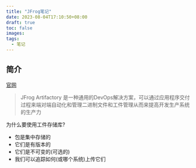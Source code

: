 ```yaml
---
title: "JFrog笔记"
date: 2023-08-04T17:10:50+08:00
draft: true
toc: false
images:
tags:
  - 笔记
---
```


## 简介

[官网](https://jfrog.com/help/r/jfrog-artifactory-documentation/package-management)

> JFrog Artifactory 是一种通用的DevOps解决方案，可以通过应用程序交付过程来端对端自动化和管理二进制文件和工件管理从而来提高开发生产系统的生产力

为什么要使用工件存储库?  

* 包是集中存储的
* 它们是有版本的
* 它们是不可变的(可选的)
* 我们可以追踪如何(或哪个系统)上传它们
